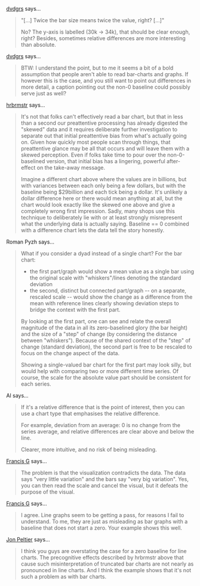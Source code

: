 <a href="http://www.graus.nu" rel="nofollow noopener" target="_blank">dvdgrs</a> says…
>	"[...] Twice the bar size means twice the value, right? [...]"
>	
>	No? The y-axis is labelled (30k -&gt; 34k), that should be clear enough, right?
>	Besides, sometimes relative differences are more interesting than absolute.

<a href="http://www.graus.nu" rel="nofollow noopener" target="_blank">dvdgrs</a> says…
>	BTW: I understand the point, but to me it seems a bit of a bold assumption that people aren't able to read bar-charts and graphs. If however this is the case, and you still want to point out differences in more detail, a caption pointing out the non-0 baseline could possibly serve just as well?

<a href="http://rud.is/" rel="nofollow noopener" target="_blank">hrbrmstr</a> says…
>	It's not that folks can't effectively read a bar chart, but that in less than a second our preattentive processing has already digested the "skewed" data and it requires deliberate further investigation to separate out that initial preattentive bias from what's actually going on. Given how quickly most people scan through things, that preattentive glance may be all that occurs and will leave them with a skewed perception. Even if folks take time to pour over the non-0-baselined version, that initial bias has a lingering, powerful after-effect on the take-away message.
>	
>	Imagine a different chart above where the values are in billions, but with variances between each only being a few dollars, but with the baseline being $29billion and each tick being a dollar. It's unlikely a dollar difference here or there would mean anything at all, but the chart would look exactly like the skewed one above and give a completely wrong first impression. Sadly, many shops use this technique to deliberately lie with or at least strongly misrepresent what the underlying data is actually saying. Baseline == 0 combined with a difference chart lets the data tell the story honestly.

Roman Pyzh says…
>	What if you consider a dyad instead of a single chart? For the bar chart:
>	 - the first part/graph would show a mean value as a single bar using the original scale with "whiskers"/lines denoting the standard deviation
>	 - the second, distinct but connected part/graph -- on a separate, rescaled scale -- would show the change as a difference from the mean with reference lines clearly showing deviation steps to bridge the context with the first part.
>	
>	By looking at the first part, one can see and relate the overall magnitude of the data in all its zero-baselined glory (the bar height) and the size of a "step" of change (by considering the distance between "whiskers"). Because of the shared context of the "step" of change (standard deviation), the second part is free to be rescaled to focus on the change aspect of the data.
>	
>	Showing a single-valued bar chart for the first part may look silly, but would help with comparing two or more different time series. Of course, the scale for the absolute value part should be consistent for each series.

Al says…
>	If it's a relative difference that is the point of interest, then you can use a chart type that emphasises the relative difference. 
>	
>	For example, deviation from an average: 0 is no change from the series average, and relative differences are clear above and below the line.
>	
>	Clearer, more intuitive, and no risk of being misleading.

<a href="http://infodez.wordpress.com/" rel="nofollow noopener" target="_blank">Francis G</a> says…
>	The problem is that the visualization contradicts the data. The data says "very little variation" and the bars say "very big variation". Yes, you can then read the scale and cancel the visual, but it defeats the purpose of the visual.

<a href="http://infodez.wordpress.com/" rel="nofollow noopener" target="_blank">Francis G</a> says…
>	I agree. Line graphs seem to be getting a pass, for reasons I fail to understand. To me, they are just as misleading as bar graphs with a baseline that does not start a zero. Your example shows this well.

<a href="http://peltiertech.com/WordPress/" rel="nofollow noopener" target="_blank">Jon Peltier</a> says…
>	I think you guys are overstating the case for a zero baseline for line charts. The precognitive effects described by hrbrmstr above that cause such misinterpretation of truncated bar charts are not nearly as pronounced in line charts. And I think the example shows that it's not such a problem as with bar charts.
